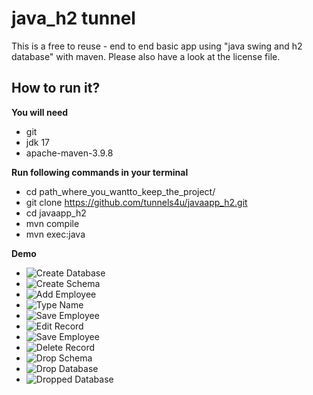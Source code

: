 # java_h2 tunnel

This is a free to reuse - end to end basic app using "java swing and h2 database" with maven.
Please also have a look at the license file.

## How to run it?

**You will need**

- git
- jdk 17
- apache-maven-3.9.8 

**Run following commands in your terminal**

-  cd path_where_you_wantto_keep_the_project/
-  git clone https://github.com/tunnels4u/javaapp_h2.git
-  cd javaapp_h2
-  mvn compile
-  mvn exec:java

**Demo**

- ![Create Database](./java_h2_demo/create_database.png?raw=true "Create Database")
- ![Create Schema](./java_h2_demo/create_schema.png?raw=true "Create Schema")
- ![Add Employee](./java_h2_demo/add_employee.png?raw=true "Add Employee")
- ![Type Name](./java_h2_demo/type_name.png?raw=true "Type Name")
- ![Save Employee](./java_h2_demo/save.png?raw=true "Save Employee")
- ![Edit Record](./java_h2_demo/edit_record.png?raw=true "Edit Record")
- ![Save Employee](./java_h2_demo/save.png?raw=true "Save Employee")
- ![Delete Record](./java_h2_demo/delete_record.png?raw=true "Delete Record")
- ![Drop Schema](./java_h2_demo/drop_schema.png?raw=true "Drop Schema")
- ![Drop Database](./java_h2_demo/drop_database.png?raw=true "Drop Database")
- ![Dropped Database](./java_h2_demo/database_dropped.png?raw=true "Dropped Database")
